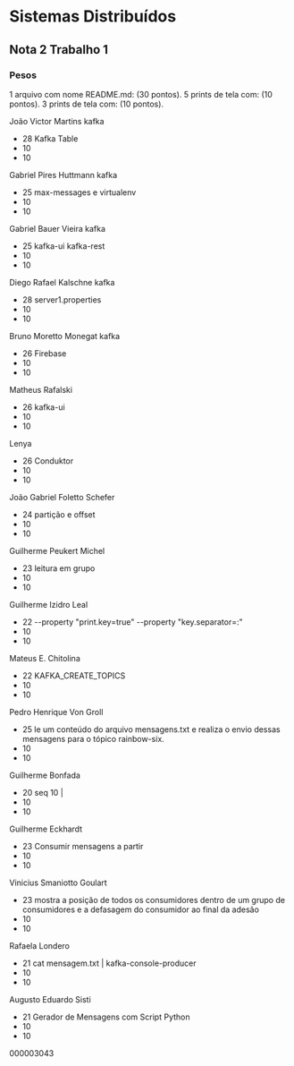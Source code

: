 # Sistemas Distribuídos
## Nota 2 Trabalho 1
### Pesos

1 arquivo com nome README.md: (30 pontos). 
5 prints de tela com: (10 pontos). 
3 prints de tela com: (10 pontos). 

João Victor Martins kafka
- 28 Kafka Table
- 10
- 10   

Gabriel Pires Huttmann kafka
- 25 max-messages e virtualenv
- 10
- 10

Gabriel Bauer Vieira kafka
- 25 kafka-ui  kafka-rest
- 10
- 10

Diego Rafael Kalschne kafka
- 28 server1.properties
- 10
- 10

Bruno Moretto Monegat kafka
- 26  Firebase
- 10
- 10

Matheus Rafalski 
- 26 kafka-ui   	
- 10
- 10

Lenya
- 26 Conduktor
- 10
- 10

João Gabriel Foletto Schefer
- 24  partição e offset
- 10
- 10


Guilherme Peukert Michel
- 23   leitura em grupo 
- 10
- 10


Guilherme Izidro Leal
- 22 --property "print.key=true" --property "key.separator=:"  
- 10
- 10


Mateus E. Chitolina
- 22  KAFKA_CREATE_TOPICS
- 10
- 10


Pedro Henrique Von Groll
- 25 le um conteúdo do arquivo mensagens.txt e realiza o envio dessas mensagens para o tópico rainbow-six.
- 10
- 10



Guilherme Bonfada
- 20   seq 10 |
- 10
- 10


Guilherme Eckhardt
- 23    Consumir mensagens a partir 
- 10
- 10


Vinicius Smaniotto Goulart
- 23   mostra a posição de todos os consumidores dentro de um grupo de consumidores e a defasagem do consumidor ao final da adesão  
- 10
- 10

Rafaela Londero
- 21     cat mensagem.txt | kafka-console-producer 
- 10
- 10

Augusto Eduardo Sisti
- 21      Gerador de Mensagens com Script Python
- 10
- 10

000003043